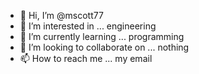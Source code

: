 - 👋 Hi, I’m @mscott77
- 👀 I’m interested in ... engineering
- 🌱 I’m currently learning ... programming
- 💞️ I’m looking to collaborate on ... nothing
- 📫 How to reach me ... my email

<!---
mscott77/mscott77 is a ✨ special ✨ repository because its `README.md` (this file) appears on your GitHub profile.
You can click the Preview link to take a look at your changes.
--->
